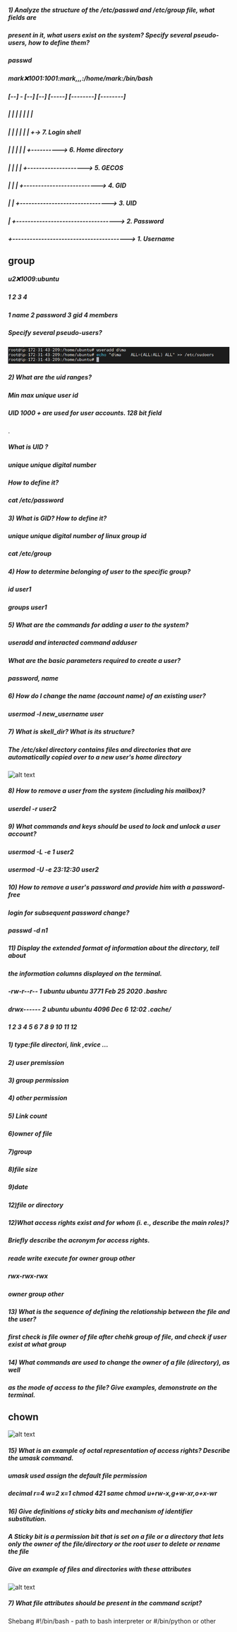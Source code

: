 

##### 1) Analyze the structure of the /etc/passwd and /etc/group file, what fields are
##### present in it, what users exist on the system? Specify several pseudo-users, how to define them?
##### passwd
##### mark:x:1001:1001:mark,,,:/home/mark:/bin/bash
##### [--] - [--] [--] [-----] [--------] [--------]
##### |    |   |    |     |         |        |
##### |    |   |    |     |         |        +-> 7. Login shell
##### |    |   |    |     |         +----------> 6. Home directory
##### |    |   |    |     +--------------------> 5. GECOS
##### |    |   |    +--------------------------> 4. GID
##### |    |   +-------------------------------> 3. UID
##### |    +-----------------------------------> 2. Password
##### +----------------------------------------> 1. Username
## group
##### u2:x:1009:ubuntu
##### 1   2   3   4 
##### 1 name 2 password 3 gid 4 members
##### Specify several pseudo-users?
![alt text](/m1/task5.2/screenshots/1.png) 

##### 2) What are the uid ranges?
##### Min max unique user id
##### UID 1000 + are used for user accounts. 128 bit field
.
##### What is UID ?
##### unique unique digital number
##### How to define it?
##### cat /etc/password

##### 3) What is GID? How to define it?
##### unique unique digital number of linux group id
##### cat /etc/group

##### 4) How to determine belonging of user to the specific group?
##### id user1
##### groups user1

##### 5) What are the commands for adding a user to the system? 
##### useradd and interacted command adduser 
##### What are the basic parameters required to create a user?
##### password, name

##### 6) How do I change the name (account name) of an existing user?
##### usermod -l new_username user

##### 7) What is skell_dir? What is its structure?
##### The /etc/skel directory contains files and directories that are automatically copied over to a new user's home directory
![alt text](/m1/task5.1/screenshots/skell.png) 
##### 8) How to remove a user from the system (including his mailbox)?
##### userdel -r user2

##### 9) What commands and keys should be used to lock and unlock a user account?
##### usermod -L -e 1 user2
##### usermod -U -e 23:12:30  user2

##### 10) How to remove a user's password and provide him with a password-free
##### login for subsequent password change?
##### passwd -d n1

##### 11) Display the extended format of information about the directory, tell about
##### the information columns displayed on the terminal.

##### -rw-r--r-- 1 ubuntu ubuntu 3771 Feb 25  2020 .bashrc
##### drwx------ 2 ubuntu ubuntu 4096 Dec  6 12:02 .cache/
##### 1 2  3  4  5	6      7     8    9  10  11    12
##### 1) type:file directori, link ,evice ...
##### 2) user premission
##### 3) group permission
##### 4) other permission
##### 5) Link count
##### 6)owner of file
##### 7)group 
##### 8)file size
##### 9)date
##### 12)file or directory 

##### 12)What access rights exist and for whom (i. e., describe the main roles)?
##### Briefly describe the acronym for access rights.
##### reade write execute for owner group other

##### rwx-rwx-rwx
##### owner group other 

##### 13) What is the sequence of defining the relationship between the file and the user?
##### first check is file owner of file after chehk group of file, and check if user exist at what group

##### 14) What commands are used to change the owner of a file (directory), as well
##### as the mode of access to the file? Give examples, demonstrate on the terminal.
## chown
![alt text](/m1/task5.1/screenshots/3-------------14.png) 
##### 15) What is an example of octal representation of access rights? Describe the umask command.
##### umask used assign the default file permission
##### decimal r=4 w=2 x=1 chmod 421 same chmod u+rw-x,g+w-xr,o+x-wr 

##### 16) Give definitions of sticky bits and mechanism of identifier substitution. 
##### A Sticky bit is a permission bit that is set on a file or a directory that lets only the owner of the file/directory or the root user to delete or rename the file
##### Give an example of files and directories with these attributes
![alt text](/m1/task5.1/screenshots/4------16.png) 

##### 7) What file attributes should be present in the command script?
Shebang
#!/bin/bash - path to bash interpreter or #/bin/python or other


